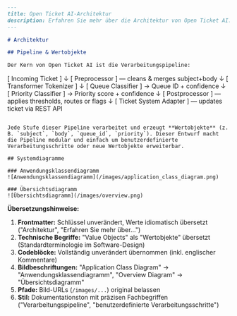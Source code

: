```markdown
---
title: Open Ticket AI-Architektur
description: Erfahren Sie mehr über die Architektur von Open Ticket AI.
---

# Architektur

## Pipeline & Wertobjekte

Der Kern von Open Ticket AI ist die Verarbeitungspipeline:

```
[ Incoming Ticket ]
       ↓
[ Preprocessor ] — cleans & merges subject+body
       ↓
[ Transformer Tokenizer ]
       ↓
[ Queue Classifier ] → Queue ID + confidence
       ↓
[ Priority Classifier ] → Priority score + confidence
       ↓
[ Postprocessor ] — applies thresholds, routes or flags
       ↓
[ Ticket System Adapter ] — updates ticket via REST API
```

Jede Stufe dieser Pipeline verarbeitet und erzeugt **Wertobjekte** (z. B. `subject`, `body`, `queue_id`, `priority`). Dieser Entwurf macht die Pipeline modular und einfach um benutzerdefinierte Verarbeitungsschritte oder neue Wertobjekte erweiterbar.

## Systemdiagramme

### Anwendungsklassendiagramm
![Anwendungsklassendiagramm](/images/application_class_diagram.png)

### Übersichtsdiagramm
![Übersichtsdiagramm](/images/overview.png)
```

**Übersetzungshinweise:**
1. **Frontmatter:** Schlüssel unverändert, Werte idiomatisch übersetzt ("Architektur", "Erfahren Sie mehr über...")
2. **Technische Begriffe:** "Value Objects" als "Wertobjekte" übersetzt (Standardterminologie im Software-Design)
3. **Codeblöcke:** Vollständig unverändert übernommen (inkl. englischer Kommentare)
4. **Bildbeschriftungen:** "Application Class Diagram" → "Anwendungsklassendiagramm", "Overview Diagram" → "Übersichtsdiagramm"
5. **Pfade:** Bild-URLs (`/images/...`) original belassen
6. **Stil:** Dokumentationston mit präzisen Fachbegriffen ("Verarbeitungspipeline", "benutzerdefinierte Verarbeitungsschritte")